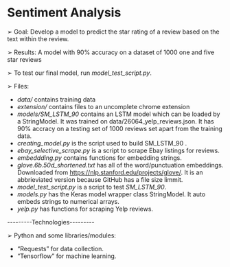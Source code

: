 # Sentiment Analysis

➢ Goal: Develop a model to predict the star rating of a
review based on the text within the review.


➢ Results: A model with 90% accuracy on a dataset of 1000 one and five star reviews

➢ To test our final model, run *model_test_script.py*.

➢ Files:

  - *data/* contains training data
  - *extension/* contains files to an uncomplete chrome extension
  - *models/SM_LSTM_90* contains an LSTM model which can be loaded by a StringModel. It was trained on data/26064_yelp_reviews.json. It has 90% accracy on a testing set of 1000 reviews set apart from the training data. 
  - *creating_model.py* is the script used to build SM_LSTM_90 .
  - *ebay_selective_scrape.py* is a script to scrape Ebay listings for reviews.
  - *embeddding.py* contains functions for embedding strings.
  - *glove.6b.50d_shortened.txt* has all of the word/punctuation embeddings. Downloaded from https://nlp.stanford.edu/projects/glove/. It is an abbrieviated version because GitHub has a file size limmit.
  - *model_test_script.py* is a script to test *SM_LSTM_90*.
  - *models.py* has the Keras model wrapper class StringModel. It auto embeds strings to numerical arrays.
  - *yelp.py* has functions for scraping Yelp reviews.
  
  
  
  

---------Technologies---------

➢ Python and some libraries/modules:

  - “Requests” for data collection.
  - “Tensorflow” for machine learning.

